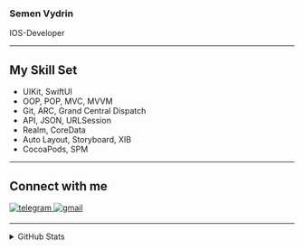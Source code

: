 ### Semen Vydrin
IOS-Developer

---

## My Skill Set 

- UIKit, SwiftUI
- OOP, POP, MVC, MVVM
- Git, ARC, Grand Central Dispatch
- API, JSON, URLSession
- Realm, CoreData
- Auto Layout, Storyboard, XIB
- CocoaPods, SPM

---

## Connect with me  
<a href="https://t.me/CemenVy" target="_blank">
  <img src=https://img.shields.io/badge/telegram-%232CA5E0.svg?&style=for-the-badge&logo=telegram&logoColor=white alt=telegram style="margin-bottom: 5px;" />
</a>

<a href="mailto:semen.vydrin0108.email@gmail.com" target="_blank">
  <img src=https://img.shields.io/badge/Gmail-%23D14836.svg?&style=for-the-badge&logo=gmail&logoColor=white alt=gmail style="margin-bottom: 5px;" />
</a>

---

<details>
  <summary>GitHub Stats</summary>

  <!-- Твои статы здесь -->
  <img src="https://github-readme-stats.vercel.app/api/top-langs/?username=CemenVy&hide_border=true&layout=compact" align="left" />

  <img src="https://github-readme-stats.vercel.app/api?username=CemenVy&show_icons=true&count_private=true&hide_border=true" align="left" />
</details>
